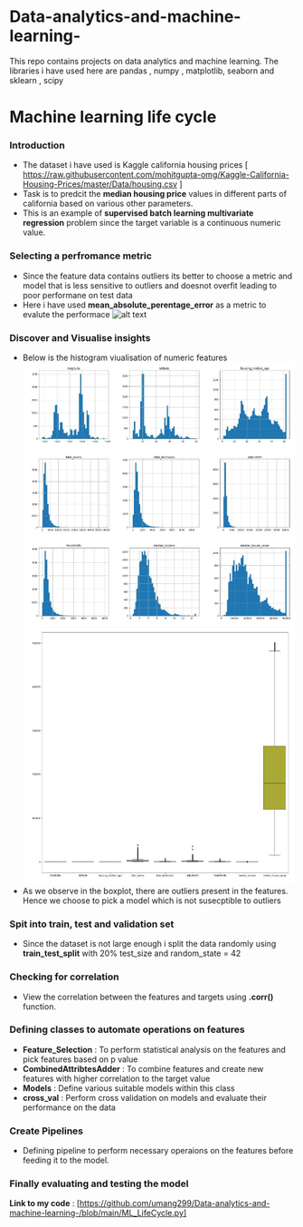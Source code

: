 # Data-analytics-and-machine-learning-
This repo contains projects on data analytics and machine learning. The libraries i have used here are pandas , numpy , matplotlib, seaborn and sklearn , scipy 

# Machine learning life cycle 

### Introduction 
* The dataset i have used is Kaggle california housing prices [ https://raw.githubusercontent.com/mohitgupta-omg/Kaggle-California-Housing-Prices/master/Data/housing.csv ] 
* Task is to predcit the **median housing price** values in different parts of california based on various other parameters.
* This is an example of **supervised batch learning multivariate regression** problem since the target variable is a continuous numeric value.   

### Selecting a perfromance metric 
* Since the feature data contains outliers its better to choose a metric and model that is less sensitive to outliers and doesnot overfit leading to poor performane on test data 
* Here i have used **mean_absolute_perentage_error** as a metric to evalute the performace ![alt text](https://i.imgur.com/ndIXERr.jpg "Logo Title Text 1")

### Discover and Visualise insights 
* Below is the histogram viualisation of numeric features
  ![alt text](https://github.com/umang299/Data-analytics-and-machine-learning-/blob/main/hist_cycle.JPG "Logo Title Text 1")
  ![alt_text](https://github.com/umang299/Data-analytics-and-machine-learning-/blob/main/box_cycle.JPG "Logo Title Text 1")
* As we observe in the boxplot, there are outliers present in the features. Hence we choose to pick a model which is not susecptible to outliers 
### Spit into train, test and validation set 
* Since the dataset is not large enough i split the data randomly using **train_test_split** with 20% test_size and random_state = 42 
### Checking for correlation 
* View the correlation between the features and targets using **.corr()** function. 

### Defining classes to automate operations on features 
* **Feature_Selection** : To perform statistical analysis on the features and pick features based on p value
* **CombinedAttribtesAdder** : To combine features and create new features with higher correlation to the target value 
* **Models** : Define various suitable models within this class 
* **cross_val** :  Perform cross validation on models and evaluate their performance on the data 

### Create Pipelines 
* Defining pipeline to perform necessary operaions on the features before feeding it to the model. 

### Finally evaluating and testing the model 

**Link to my code** : [https://github.com/umang299/Data-analytics-and-machine-learning-/blob/main/ML_LifeCycle.py] 
